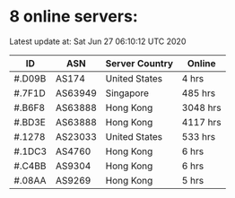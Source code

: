 # 8 online servers:

Latest update at: Sat Jun 27 06:10:12 UTC 2020

| ID | ASN | Server Country | Online |
| -- | --- | -------------- | ------ |
| #.D09B | AS174 | United States | 4 hrs |
| #.7F1D | AS63949 | Singapore | 485 hrs |
| #.B6F8 | AS63888 | Hong Kong | 3048 hrs |
| #.BD3E | AS63888 | Hong Kong | 4117 hrs |
| #.1278 | AS23033 | United States | 533 hrs |
| #.1DC3 | AS4760 | Hong Kong | 6 hrs |
| #.C4BB | AS9304 | Hong Kong | 6 hrs |
| #.08AA | AS9269 | Hong Kong | 5 hrs |

